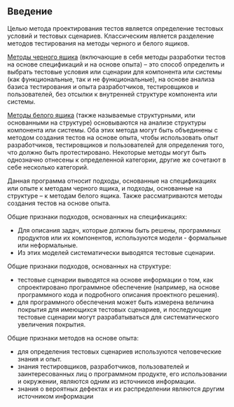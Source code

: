 ## Введение
Целью метода проектирования тестов является определение тестовых условий и тестовых сценариев. Классическим является разделение методов тестирования на методы черного и белого ящиков.

[Методы черного ящика](<../Определения/Метод черного ящика.md>) (включающие в себя методы разработки тестов на основе спецификаций и на основе опыта) – это способ определить и выбрать тестовые условия или сценарии для компонента или системы (как функциональные, так и не функциональные), на основе анализа базиса тестирования и опыта разработчиков, тестировщиков и пользователей, без отсылки к внутренней структуре компонента или системы.

[Методы белого ящика](<../Определения/Метод белого ящика.md>) (также называемые структурными, или основанными на структуре) основываются на анализе структуры компонента или системы. Оба этих метода могут быть объединены с методом создания тестов на основе опыта, чтобы использовать опыт разработчиков, тестировщиков и пользователей для определения того, что должно быть протестировано. Некоторые методы могут быть однозначно отнесены к определенной категории, другие же сочетают в себе несколько категорий.

Данная программа относит подходы, основанные на спецификациях или опыте к методам черного ящика, и подходы, основанные на структуре – к методам белого ящика. Также рассматриваются методы создания тестов на основе опыта.

Общие признаки подходов, основанных на спецификациях:
- Для описания задач, которые должны быть решены, программных продуктов или их компонентов, используются модели - формальные или неформальные.
- Из этих моделей систематически выводятся тестовые сценарии.

Общие признаки подходов, основанных на структуре:
- тестовые сценарии выводятся на основе информации о том, как спроектировано программное обеспечение (например, на основе программного кода и подробного описания проектного решения).
- для программного обеспечения может быть измерена величина покрытия для имеющихся тестовых сценариев, и последующие тестовые сценарии могут разрабатываться для систематического увеличения покрытия.

Общие признаки методов на основе опыта:
- для определения тестовых сценариев используются человеческие знания и
опыт.
- знания тестировщиков, разработчиков, пользователей и заинтересованных лиц о программном продукте, его использовании и окружении, являются одним из источников информации.
- знания о вероятных дефектах и их распределении являются другим источником информации
